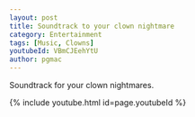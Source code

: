 ```yaml
---
layout: post
title: Soundtrack to your clown nightmare
category: Entertainment
tags: [Music, Clowns]
youtubeId: VBmCJEehYtU
author: pgmac
---
```

Soundtrack for your clown nightmares.

{% include youtube.html id=page.youtubeId %}
